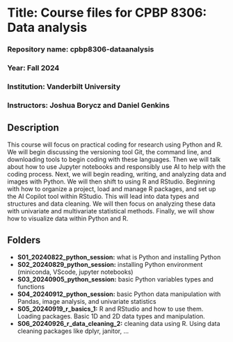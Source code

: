 # Title: Course files for CPBP 8306: Data analysis
### Repository name: cpbp8306-dataanalysis
### Year: Fall 2024
### Institution: Vanderbilt University
### Instructors: Joshua Borycz and Daniel Genkins

## Description
This course will focus on practical coding for research using Python and R. We will begin discussing the versioning tool Git, the command line, and downloading tools to begin coding with these languages. Then we will talk about how to use Jupyter notebooks and responsibly use AI to help with the coding process. Next, we will begin reading, writing, and analyzing data and images with Python. We will then shift to using R and RStudio. Beginning with how to organize a project, load and manage R packages, and set up the AI Copilot tool within RStudio. This will lead into data types and structures and data cleaning. We will then focus on analyzing these data with univariate and multivariate statistical methods. Finally, we will show how to visualize data within Python and R.

## Folders
*  **S01_20240822_python_session:** what is Python and installing Python 
*  **S02_20240829_python_session:** installing Python environment (miniconda, VScode, jupyter notebooks)
*  **S03_20240905_python_session:** basic Python variables types and functions
*  **S04_20240912_python_session:** basic Python data manipulation with Pandas, image analysis, and univariate statistics
*  **S05_20240919_r_basics_1:** R and RStudio and how to use them. Loading packages. Basic 1D and 2D data types and manipulation.
*  **S06_20240926_r_data_cleaning_2:** cleaning data using R. Using data cleaning packages like dplyr, janitor, ...
